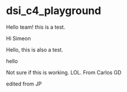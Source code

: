 # dsi_c4_playground

Hello team! this is a test.

Hi Simeon

Hello, this is also a test.

hello

Not sure if this is working. LOL. From Carlos GD

edited from JP
